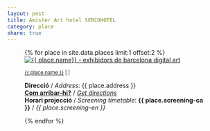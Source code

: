 ```yaml
---
layout: post
title: Amister Art hotel SERCOHOTEL
category: place
share: true
---
```


<figure class="text-center">
{% for place in site.data.places limit:1 offset:2 %}
	<a href="{{ place.url }}" title="{{ place.name }}"><img src="/public/img/{{ place.logo }}" alt="{{ place.name}} - exhibidors de barcelona digital art" title="{{ place.name }} - exhibidors de barcelona digital art"></a>
	<figcaption>
		<p><small><a href="{{ place.url }}" title="{{ place.name }}">{{ place.name }}</a> <i class="fa fa-external-link"></i> | <a href="https://twitter.com/{{ place.twitter }}" title="@{{ place.twitter }}"><i class="fa fa-twitter"></i></a> | <a href="{{ place.facebook }}" title="{{ place.name }} a Facebook"><i class="fa fa-facebook"></i></a></small></p>
		<p class="text-left"><strong>Direcció</strong> / <em>Address</em>: {{ place.address }}<br/>
		<strong><a href="{{ place.getdirections }}">Com arribar-hi?</a></strong> / <em><a href="{{ place.getdirections }}">Get directions</a></em><br/>
		<strong>Horari projecció</strong> / <em>Screening timetable</em>: <strong>{{ place.screening-ca }}</strong> / <em>{{ place.screening-en }}</em>
		</small>
		</p>
	</figcaption>
{% endfor %}
</figure>